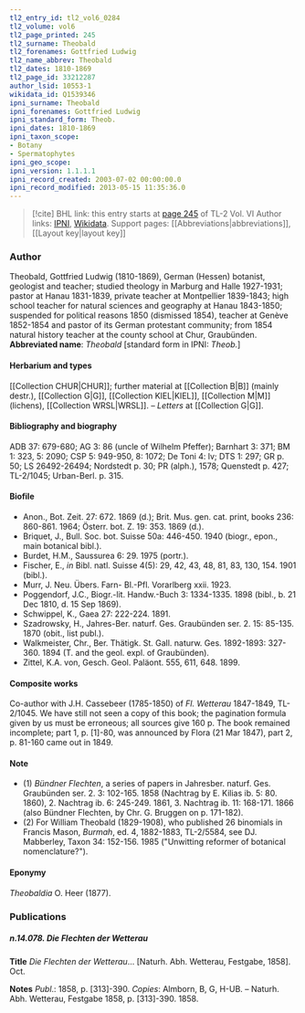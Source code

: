 ```yaml
---
tl2_entry_id: tl2_vol6_0284
tl2_volume: vol6
tl2_page_printed: 245
tl2_surname: Theobald
tl2_forenames: Gottfried Ludwig
tl2_name_abbrev: Theobald
tl2_dates: 1810-1869
tl2_page_id: 33212287
author_lsid: 10553-1
wikidata_id: Q1539346
ipni_surname: Theobald
ipni_forenames: Gottfried Ludwig
ipni_standard_form: Theob.
ipni_dates: 1810-1869
ipni_taxon_scope: 
- Botany
- Spermatophytes
ipni_geo_scope: 
ipni_version: 1.1.1.1
ipni_record_created: 2003-07-02 00:00:00.0
ipni_record_modified: 2013-05-15 11:35:36.0
---
```


> [!cite] BHL link: this entry starts at [page 245](https://www.biodiversitylibrary.org/page/33212287) of TL-2 Vol. VI
> Author links: [IPNI](https://www.ipni.org/a/10553-1), [Wikidata](https://www.wikidata.org/wiki/Q1539346). Support pages: [[Abbreviations|abbreviations]], [[Layout key|layout key]]

### Author

Theobald, Gottfried Ludwig (1810-1869), German (Hessen) botanist, geologist and teacher; studied theology in Marburg and Halle 1927-1931; pastor at Hanau 1831-1839, private teacher at Montpellier 1839-1843; high school teacher for natural sciences and geography at Hanau 1843-1850; suspended for political reasons 1850 (dismissed 1854), teacher at Genève 1852-1854 and pastor of its German protestant community; from 1854 natural history teacher at the county school at Chur, Graubünden. 
**Abbreviated name**: *Theobald* \[standard form in IPNI: *Theob.*\]

#### Herbarium and types

[[Collection CHUR|CHUR]]; further material at [[Collection B|B]] (mainly destr.), [[Collection G|G]], [[Collection KIEL|KIEL]], [[Collection M|M]] (lichens), [[Collection WRSL|WRSL]]. – *Letters* at [[Collection G|G]].

#### Bibliography and biography

ADB 37: 679-680; AG 3: 86 (uncle of Wilhelm Pfeffer); Barnhart 3: 371; BM 1: 323, 5: 2090; CSP 5: 949-950, 8: 1072; De Toni 4: lv; DTS 1: 297; GR p. 50; LS 26492-26494; Nordstedt p. 30; PR (alph.), 1578; Quenstedt p. 427; TL-2/1045; Urban-Berl. p. 315.

#### Biofile

- Anon., Bot. Zeit. 27: 672. 1869 (d.); Brit. Mus. gen. cat. print, books 236: 860-861. 1964; Österr. bot. Z. 19: 353. 1869 (d.).
- Briquet, J., Bull. Soc. bot. Suisse 50a: 446-450. 1940 (biogr., epon., main botanical bibl.).
- Burdet, H.M., Saussurea 6: 29. 1975 (portr.).
- Fischer, E., *in* Bibl. natl. Suisse 4(5): 29, 42, 43, 48, 81, 83, 130, 154. 1901 (bibl.).
- Murr, J. Neu. Übers. Farn- Bl.-Pfl. Vorarlberg xxii. 1923.
- Poggendorf, J.C., Biogr.-lit. Handw.-Buch 3: 1334-1335. 1898 (bibl., b. 21 Dec 1810, d. 15 Sep 1869).
- Schwippel, K., Gaea 27: 222-224. 1891.
- Szadrowsky, H., Jahres-Ber. naturf. Ges. Graubünden ser. 2. 15: 85-135. 1870 (obit., list publ.).
- Walkmeister, Chr., Ber. Thätigk. St. Gall. naturw. Ges. 1892-1893: 327-360. 1894 (T. and the geol. expl. of Graubünden).
- Zittel, K.A. von, Gesch. Geol. Paläont. 555, 611, 648. 1899.

#### Composite works

Co-author with J.H. Cassebeer (1785-1850) of *Fl. Wetterau* 1847-1849, TL-2/1045. We have still not seen a copy of this book; the pagination formula given by us must be erroneous; all sources give 160 p. The book remained incomplete; part 1, p. \[1\]-80, was announced by Flora (21 Mar 1847), part 2, p. 81-160 came out in 1849.

#### Note

- (1) *Bündner Flechten*, a series of papers in Jahresber. naturf. Ges. Graubünden ser. 2. 3: 102-165. 1858 (Nachtrag by E. Kilias ib. 5: 80. 1860), 2. Nachtrag ib. 6: 245-249. 1861, 3. Nachtrag ib. 11: 168-171. 1866 (also Bündner Flechten, by Chr. G. Bruggen on p. 171-182).
- (2) For William Theobald (1829-1908), who published 26 binomials in Francis Mason, *Burmah*, ed. 4, 1882-1883, TL-2/5584, see DJ. Mabberley, Taxon 34: 152-156. 1985 ("Unwitting reformer of botanical nomenclature?").

#### Eponymy

*Theobaldia* O. Heer (1877).

### Publications

##### n.14.078. Die Flechten der Wetterau

**Title**
*Die Flechten der Wetterau*... \[Naturh. Abh. Wetterau, Festgabe, 1858\]. Oct.

**Notes**
*Publ*.: 1858, p. \[313\]-390. *Copies*: Almborn, B, G, H-UB. – Naturh. Abh. Wetterau, Festgabe 1858, p. \[313\]-390. 1858.

